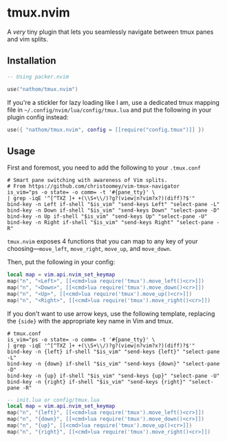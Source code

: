 # tmux.nvim

A *very* tiny plugin that lets you seamlessly navigate between tmux panes and vim splits.


## Installation

```lua
-- Using packer.nvim

use("nathom/tmux.nvim")

```

If you're a stickler for lazy loading like I am, use a dedicated
tmux mapping file in `~/.config/nvim/lua/config/tmux.lua` and
put the following in your plugin config instead:

```lua
use({ "nathom/tmux.nvim", config = [[require("config.tmux")]] })
```

## Usage

First and foremost, you need to add the following to your `.tmux.conf`

```tmux
# Smart pane switching with awareness of Vim splits.
# From https://github.com/christoomey/vim-tmux-navigator
is_vim="ps -o state= -o comm= -t '#{pane_tty}' \
| grep -iqE '^[^TXZ ]+ +(\\S+\\/)?g?(view|n?vim?x?)(diff)?$'"
bind-key -n Left if-shell "$is_vim" "send-keys Left" "select-pane -L"
bind-key -n Down if-shell "$is_vim" "send-keys Down" "select-pane -D"
bind-key -n Up if-shell "$is_vim" "send-keys Up" "select-pane -U"
bind-key -n Right if-shell "$is_vim" "send-keys Right" "select-pane -R"
```

`tmux.nvim` exposes 4 functions that you can map to any key of
your choosing—`move_left`, `move_right`, `move_up`, and `move_down`.

Then, put the following in your config:


```lua
local map = vim.api.nvim_set_keymap
map("n", "<Left>", [[<cmd>lua require('tmux').move_left()<cr>]])
map("n", "<Down>", [[<cmd>lua require('tmux').move_down()<cr>]])
map("n", "<Up>", [[<cmd>lua require('tmux').move_up()<cr>]])
map("n", "<Right>", [[<cmd>lua require('tmux').move_right()<cr>]])
```



If you don't want to use arrow keys, use the following template, replacing the `{side}` with the appropriate key name in Vim and tmux.

```tmux
# tmux.conf
is_vim="ps -o state= -o comm= -t '#{pane_tty}' \
| grep -iqE '^[^TXZ ]+ +(\\S+\\/)?g?(view|n?vim?x?)(diff)?$'"
bind-key -n {left} if-shell "$is_vim" "send-keys {left}" "select-pane -L"
bind-key -n {down} if-shell "$is_vim" "send-keys {down}" "select-pane -D"
bind-key -n {up} if-shell "$is_vim" "send-keys {up}" "select-pane -U"
bind-key -n {right} if-shell "$is_vim" "send-keys {right}" "select-pane -R"
```



```lua
-- init.lua or config/tmux.lua
local map = vim.api.nvim_set_keymap
map("n", "{left}", [[<cmd>lua require('tmux').move_left()<cr>]])
map("n", "{down}", [[<cmd>lua require('tmux').move_down()<cr>]])
map("n", "{up}", [[<cmd>lua require('tmux').move_up()<cr>]])
map("n", "{right}", [[<cmd>lua require('tmux').move_right()<cr>]])
```
